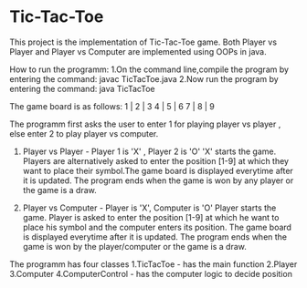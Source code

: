 # Tic-Tac-Toe
This project is the implementation of Tic-Tac-Toe game. Both Player vs Player and Player vs Computer are implemented using OOPs in java.

How to run the programm:
1.On the command line,compile the program by entering the command: javac TicTacToe.java
2.Now run the program by entering the command: java TicTacToe

The game board is as follows:
    1 | 2 | 3
    4 | 5 | 6
    7 | 8 | 9

The programm first asks the user to enter 1 for playing player vs player , else enter 2 to play player vs computer.
1. Player vs Player - Player 1 is 'X' , Player 2 is 'O'
   'X' starts the game. Players are alternatively asked to enter the position [1-9] at which they want to place their symbol.The game board is displayed everytime after it is updated.
    The program ends when the game is won by any player or the game is a draw.

2. Player vs Computer - Player is 'X', Computer is 'O'
   Player starts the game. Player is asked to enter the position [1-9] at which he want to place his symbol and the computer enters its position. The game board is displayed everytime after it is updated.
   The program ends when the game is won by the player/computer or the game is a draw.



The programm has four classes
1.TicTacToe - has the main function
2.Player
3.Computer
4.ComputerControl - has the computer logic to decide position
